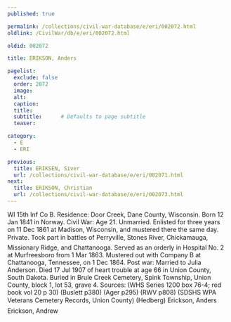 ```yaml
---
published: true

permalink: /collections/civil-war-database/e/eri/002072.html
oldlink: /CivilWar/db/e/eri/002072.html

oldid: 002072

title: ERIKSON, Anders

pagelist:
  exclude: false
  order: 2072
  image: 
  alt:
  caption:
  title:
  subtitle:      # Defaults to page subtitle
  teaser:

category: 
  - E 
  - ERI

previous:
  title: ERIKSEN, Siver
  url: /collections/civil-war-database/e/eri/002071.html  
next:
  title: ERIKSON, Christian
  url: /collections/civil-war-database/e/eri/002073.html   
---
```

WI 15th Inf Co B. Residence: Door Creek, Dane County, Wisconsin. Born 12 Jan 1841 in Norway. Civil War: Age 21. Unmarried. Enlisted for three years on 11 Dec 1861 at Madison, Wisconsin, and mustered there the same day. Private. Took part in battles of Perryville, Stone&#146;s River, Chickamauga, Missionary Ridge, and Chattanooga. Served as an orderly in Hospital No. 2 at Murfreesboro from 1 Mar 1863. Mustered out with Company B at Chattanooga, Tennessee, on 1 Dec 1864. Post war: Married to Julia Anderson. Died 17 Jul 1907 of heart trouble at age 66 in Union County, South Dakota. Buried in Brule Creek Cemetery, Spink Township, Union County, block 1, lot 53, grave 4. Sources: (WHS Series 1200 box 76-4; red book vol 20 p 30) (Buslett p380) (Ager p295) (RWV p808) (SDSHS WPA Veterans Cemetery Records, Union County) (Hedberg) &#147;Erickson, Anders&#148; &#147;Erickson, Andrew&#148;
